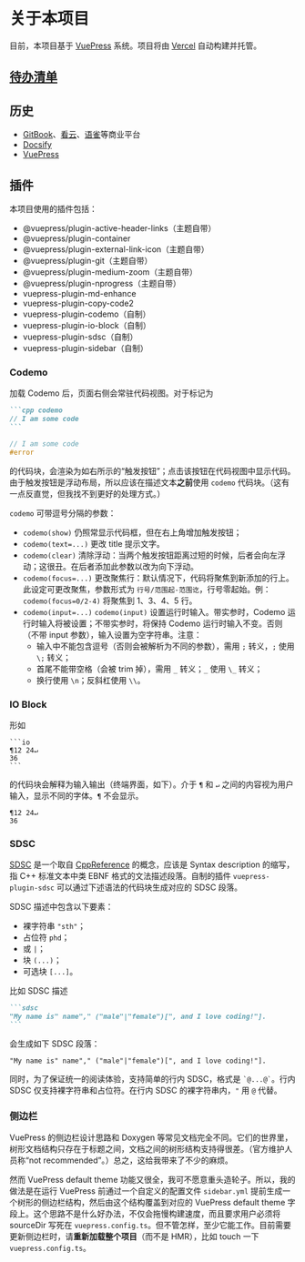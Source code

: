 # 关于本项目

目前，本项目基于 [VuePress](https://v2.vuepress.vuejs.org) 系统。项目将由 [Vercel](https://vercel.com) 自动构建并托管。

## [待办清单](/todo)

## 历史

- [GitBook](https://www.gitbook.com/)、[看云](https://www.kancloud.cn/)、[语雀](https://www.yuque.com)等商业平台
- [Docsify](https://docsify.js.org)
- [VuePress](https://v2.vuepress.vuejs.org)

## 插件

本项目使用的插件包括：

- @vuepress/plugin-active-header-links（主题自带）
- @vuepress/plugin-container
- @vuepress/plugin-external-link-icon（主题自带）
- @vuepress/plugin-git（主题自带）
- @vuepress/plugin-medium-zoom（主题自带）
- @vuepress/plugin-nprogress（主题自带）
- vuepress-plugin-md-enhance
- vuepress-plugin-copy-code2
- vuepress-plugin-codemo（自制）
- vuepress-plugin-io-block（自制）
- vuepress-plugin-sdsc（自制）
- vuepress-plugin-sidebar（自制）

### Codemo

加载 Codemo 后，页面右侧会常驻代码视图。对于标记为

~~~md
```cpp codemo
// I am some code
```
~~~

```cpp codemo
// I am some code
#error
```
的代码块，会渲染为如右所示的“触发按钮”；点击该按钮在代码视图中显示代码。由于触发按钮是浮动布局，所以应该在描述文本**之前**使用 `codemo` 代码块。（这有一点反直觉，但我找不到更好的处理方式。）

`codemo` 可带逗号分隔的参数：
- `codemo(show)` 仍照常显示代码框，但在右上角增加触发按钮；
- `codemo(text=...)` 更改 title 提示文字。
- `codemo(clear)` 清除浮动：当两个触发按钮距离过短的时候，后者会向左浮动；这很丑。在后者添加此参数以改为向下浮动。
- `codemo(focus=...)` 更改聚焦行：默认情况下，代码将聚焦到新添加的行上。此设定可更改聚焦，参数形式为 `行号/范围起-范围讫`，行号零起始。例：`codemo(focus=0/2-4)` 将聚焦到 1、3、4、5 行。
- `codemo(input=...)` `codemo(input)` 设置运行时输入。带实参时，Codemo 运行时输入将被设置；不带实参时，将保持 Codemo 运行时输入不变。否则（不带 input 参数），输入设置为空字符串。注意：
    - 输入中不能包含逗号（否则会被解析为不同的参数），需用 `;` 转义，`;` 使用 `\;` 转义；
    - 首尾不能带空格（会被 trim 掉），需用 `_` 转义；`_` 使用 `\_` 转义；
    - 换行使用 `\n`；反斜杠使用 `\\`。

### IO Block

形如
~~~
```io
¶12 24↵
36
```
~~~

的代码块会解释为输入输出（终端界面，如下）。介于 `¶` 和 `↵` 之间的内容视为用户输入，显示不同的字体。`¶` 不会显示。

```io
¶12 24↵
36
```

### SDSC

[SDSC](https://en.cppreference.com/mwiki/index.php?title=Template:sdsc) 是一个取自 [CppReference](https://zh.cppreference.com) 的概念，应该是 Syntax description 的缩写，指 C++ 标准文本中类 EBNF 格式的文法描述段落。自制的插件 `vuepress-plugin-sdsc` 可以通过下述语法的代码块生成对应的 SDSC 段落。

SDSC 描述中包含以下要素：
- 裸字符串 `"sth"`；
- 占位符 `phd`；
- 或 `|`；
- 块 `(...)`；
- 可选块 `[...]`。

比如 SDSC 描述

~~~md
```sdsc
"My name is" name"," ("male"|"female")[", and I love coding!"].
```
~~~

会生成如下 SDSC 段落：

```sdsc
"My name is" name"," ("male"|"female")[", and I love coding!"].
```

同时，为了保证统一的阅读体验，支持简单的行内 SDSC，格式是 `` `@...@` ``。行内 SDSC 仅支持裸字符串和占位符。在行内 SDSC 的裸字符串内，`"` 用 `@` 代替。

### 侧边栏

VuePress 的侧边栏设计思路和 Doxygen 等常见文档完全不同。它们的世界里，树形文档结构只存在于标题之间，文档之间的树形结构支持得很差。（官方维护人员称“not recommended”。）总之，这给我带来了不少的麻烦。

然而 VuePress default theme 功能又很全，我可不愿意重头造轮子。所以，我的做法是在运行 VuePress 前通过一个自定义的配置文件 `sidebar.yml` 提前生成一个树形的侧边栏结构，然后由这个结构覆盖到对应的 VuePress default theme 字段上。这个思路不是什么好办法，不仅会拖慢构建速度，而且要求用户必须将 sourceDir 写死在 `vuepress.config.ts`。但不管怎样，至少它能工作。目前需要更新侧边栏时，请**重新加载整个项目**（而不是 HMR），比如 touch 一下 `vuepress.config.ts`。

